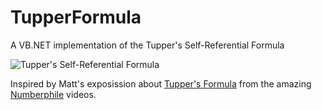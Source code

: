 # TupperFormula
A VB.NET implementation of the Tupper's Self-Referential Formula

![Tupper's Self-Referential Formula](https://xfx.net/stackoverflow/tupper/tp01.png)

Inspired by Matt's exposission about [Tupper's Formula](https://www.youtube.com/watch?v=_s5RFgd59ao) from the amazing [Numberphile](https://www.youtube.com/channel/UCoxcjq-8xIDTYp3uz647V5A) videos.
